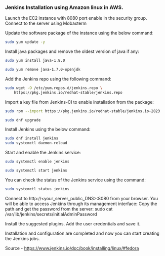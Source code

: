 ### Jenkins Installation using Amazon linux in AWS.

Launch the EC2 instance with 8080 port enable in the security group.
Connect to the server using Mobaxterm

Update the software package of the instance using the below command:
```bash
sudo yum update -y
```

Install java packages and remove the oldest version of java if any:
```bash
sudo yum install java-1.8.0
```
```bash
sudo yum remove java-1.7.0-openjdk
```

Add the Jenkins repo using the following command:
```bash
sudo wget -O /etc/yum.repos.d/jenkins.repo \
    https://pkg.jenkins.io/redhat-stable/jenkins.repo
```

Import a key file from Jenkins-CI to enable installation from the package:
```bash
sudo rpm --import https://pkg.jenkins.io/redhat-stable/jenkins.io-2023.key
```
```bash
sudo dnf upgrade
```

Install Jenkins using the below command:
```bash
sudo dnf install jenkins
sudo systemctl daemon-reload
```

Start and enable the Jenkins service:
```bash
sudo systemctl enable jenkins
```
```bash
sudo systemctl start jenkins
````

You can check the status of the Jenkins service using the command:
```bash
sudo systemctl status jenkins
```
Connect to http://<your_server_public_DNS>:8080 from your browser. You will be able to access Jenkins through its management interface:
Copy the path and get the password from the server:
sudo cat /var/lib/jenkins/secrets/initialAdminPassword

Install the suggested plugins.
Add the user credentials and save it.

Installation and configuration are completed and now you can start creating the Jenkins jobs.

Source - https://www.jenkins.io/doc/book/installing/linux/#fedora
